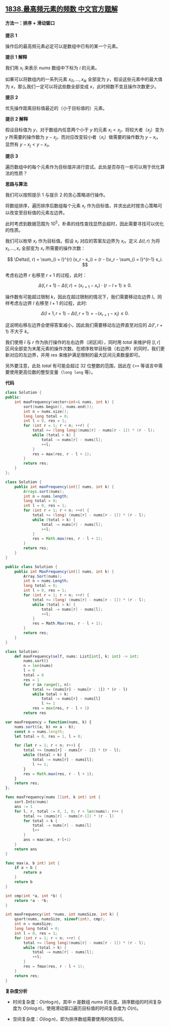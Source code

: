 ## [1838.最高频元素的频数 中文官方题解](https://leetcode.cn/problems/frequency-of-the-most-frequent-element/solutions/100000/zui-gao-pin-yuan-su-de-pin-shu-by-leetco-q5g9)
#### 方法一：排序 + 滑动窗口

**提示 $1$**

操作后的最高频元素必定可以是数组中已有的某一个元素。

**提示 $1$ 解释**

我们用 $x_i$ 来表示 $nums$ 数组中下标为 $i$ 的元素。

如果可以将数组内的一系列元素 ${x_i}_1,\dots,{x_i}_k$ 全部变为 $y$，假设这些元素中的最大值为 $x$，那么我们一定可以将这些数全部变成 $x$，此时频数不变且操作次数更少。

**提示 $2$**

优先操作距离目标值最近的（小于目标值的）元素。

**提示 $2$ 解释**

假设目标值为 $y$，对于数组内任意两个小于 $y$ 的元素 $x_i < x_j$，将较大者（$x_j$）变为 $y$ 所需要的操作数为 $y - x_j$，而对应改变较小者（$x_i$）做需要的操作数为 $y - x_i$，显然有 $y - x_j < y - x_i$。

**提示 $3$**

遍历数组中的每个元素作为目标值并进行尝试。此处是否存在一些可以用于优化算法的性质？

**思路与算法**

我们可以按照提示 $1$ 与提示 $2$ 的贪心策略进行操作。

将数组排序，遍历排序后数组每个元素 $x_r$ 作为目标值，并求出此时按贪心策略可以改变至目标值的元素左边界。

此时考虑到数据范围为 $10^5$，朴素的线性查找显然会超时，因此需要寻找可以优化的性质。

我们可以枚举 $x_r$ 作为目标值。假设 $x_r$ 对应的答案左边界为 $x_l$，定义 $\Delta(l, r)$ 为将 $x_l,\dots,x_r$ 全部变为 $x_r$ 所需要的操作次数：

$$
\Delta(l, r) =  \sum_{i = l}^{r} (x_r - x_i) = (r - l)x_r - \sum_{i = l}^{r-1} x_i.
$$

考虑右边界 $r$ 右移至 $r + 1$ 的过程，此时：

$$
\Delta(l, r + 1) - \Delta(l, r) = (x_{r + 1} - x_{r})\cdot(r - l + 1) \ge 0.
$$

操作数有可能超过限制 $k$，因此在超过限制的情况下，我们需要移动左边界 $l$。同样考虑左边界 $l$ 右移至 $l + 1$ 的过程，此时:

$$
\Delta(l + 1, r + 1) - \Delta(l, r + 1) = -(x_{r + 1} - x_{l}) \le 0.
$$

这说明右移左边界会使得答案减小，因此我们需要移动左边界直至对应的 $\Delta(l', r + 1)$ 不大于 $k$。

我们使用 $l$ 与 $r$ 作为执行操作的左右边界（闭区间），同时用 $\textit{total}$ 来维护将 $[l, r]$ 区间全部变为末尾元素的操作次数。在顺序枚举目标值（右边界）的同时，我们更新对应的左边界，并用 $\textit{res}$ 来维护满足限制的最大区间元素数量即可。

另外要注意，此处 $\textit{total}$ 有可能会超过 $32$ 位整数的范围，因此在 $\texttt{C++}$ 等语言中需要使用更高位数的整型变量（$\texttt{long long}$ 等）。

**代码**

```C++ [sol1-C++]
class Solution {
public:
    int maxFrequency(vector<int>& nums, int k) {
        sort(nums.begin(), nums.end());
        int n = nums.size();
        long long total = 0;
        int l = 0, res = 1;
        for (int r = 1; r < n; ++r) {
            total += (long long)(nums[r] - nums[r - 1]) * (r - l);
            while (total > k) {
                total -= nums[r] - nums[l];
                ++l;
            }
            res = max(res, r - l + 1);
        }
        return res;
    }
};
```

```Java [sol1-Java]
class Solution {
    public int maxFrequency(int[] nums, int k) {
        Arrays.sort(nums);
        int n = nums.length;
        long total = 0;
        int l = 0, res = 1;
        for (int r = 1; r < n; ++r) {
            total += (long) (nums[r] - nums[r - 1]) * (r - l);
            while (total > k) {
                total -= nums[r] - nums[l];
                ++l;
            }
            res = Math.max(res, r - l + 1);
        }
        return res;
    }
}
```

```C# [sol1-C#]
public class Solution {
    public int MaxFrequency(int[] nums, int k) {
        Array.Sort(nums);
        int n = nums.Length;
        long total = 0;
        int l = 0, res = 1;
        for (int r = 1; r < n; ++r) {
            total += (long) (nums[r] - nums[r - 1]) * (r - l);
            while (total > k) {
                total -= nums[r] - nums[l];
                ++l;
            }
            res = Math.Max(res, r - l + 1);
        }
        return res;
    }
}
```

```Python [sol1-Python3]
class Solution:
    def maxFrequency(self, nums: List[int], k: int) -> int:
        nums.sort()
        n = len(nums)
        l = 0
        total = 0
        res = 1
        for r in range(1, n):
            total += (nums[r] - nums[r - 1]) * (r - l)
            while total > k:
                total -= nums[r] - nums[l]
                l += 1
            res = max(res, r - l + 1)
        return res
```

```JavaScript [sol1-JavaScript]
var maxFrequency = function(nums, k) {
    nums.sort((a, b) => a - b);
    const n = nums.length;
    let total = 0, res = 1, l = 0;

    for (let r = 1; r < n; r++) {
        total += (nums[r] - nums[r - 1]) * (r - l);
        while (total > k) {
            total -= nums[r] - nums[l];
            l += 1;
        }
        res = Math.max(res, r - l + 1);
    }
    return res;
};
```

```go [sol1-Golang]
func maxFrequency(nums []int, k int) int {
    sort.Ints(nums)
    ans := 1
    for l, r, total := 0, 1, 0; r < len(nums); r++ {
        total += (nums[r] - nums[r-1]) * (r - l)
        for total > k {
            total -= nums[r] - nums[l]
            l++
        }
        ans = max(ans, r-l+1)
    }
    return ans
}

func max(a, b int) int {
    if a > b {
        return a
    }
    return b
}
```

```C [sol1-C]
int cmp(int *a, int *b) {
    return *a - *b;
}

int maxFrequency(int *nums, int numsSize, int k) {
    qsort(nums, numsSize, sizeof(int), cmp);
    int n = numsSize;
    long long total = 0;
    int l = 0, res = 1;
    for (int r = 1; r < n; ++r) {
        total += (long long)(nums[r] - nums[r - 1]) * (r - l);
        while (total > k) {
            total -= nums[r] - nums[l];
            ++l;
        }
        res = fmax(res, r - l + 1);
    }
    return res;
}
```

**复杂度分析**

- 时间复杂度：$O(n\log n)$，其中 $n$ 是数组 $\textit{nums}$ 的长度。排序数组的时间复杂度为 $O(n\log n)$，使用滑动窗口遍历目标值的时间复杂度为 $O(n)$。

- 空间复杂度：$O(\log n)$，即为排序数组需要使用的栈空间。